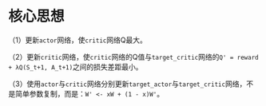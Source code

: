 # 核心思想
（1）更新`actor`网络，使`critic`网络Q最大。

（2）更新`critic`网络，使`critic`网络的Q值与`target_critic`网络的`Q' = reward + λQ(S_t+1, A_t+1)`之间的损失差距最小。

（3）使用`actor`与`critic`网络分别更新`target_actor`与`target_critic`网络，不是简单参数复制，而是：`W' <- xW + (1 - x)W'`。